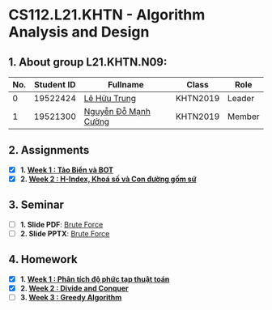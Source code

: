 # CS112.L21.KHTN - Algorithm Analysis and Design

## 1. About group L21.KHTN.N09:

| No. | Student ID | Fullname | Class | Role |
| --- | --- | --- | --- | --- |
| 0 | 19522424 | [Lê Hữu Trung](https://github.com/lehuutrung1412) | KHTN2019 | Leader |
| 1 | 19521300 | [Nguyễn Đỗ Mạnh Cường](https://github.com/cuongnguyen1402) | KHTN2019 | Member |

## 2. Assignments

- [x] **1. [Week 1 : Tảo Biển và BOT](https://github.com/lehuutrung1412/CS112.L21.KHTN/tree/main/Assignments/Week_1)**
- [x] **2. [Week 2 : H-Index, Khoá số và Con đường gốm sứ](https://github.com/lehuutrung1412/CS112.L21.KHTN/tree/main/Assignments/Week_2)**

## 3. Seminar

- [ ] **1. Slide PDF**: [Brute Force](https://github.com/lehuutrung1412/CS112.L21.KHTN/blob/main/Seminar/CS112.L21.KHTN.N09_BruteForce.pdf)
- [ ] **2. Slide PPTX**: [Brute Force](https://github.com/lehuutrung1412/CS112.L21.KHTN/blob/main/Seminar/CS112.L21.KHTN.N09_BruteForce.pptx)

## 4. Homework

- [x] **1. [Week 1 : Phân tích độ phức tạp thuật toán](https://github.com/lehuutrung1412/CS112.L21.KHTN/tree/main/Homework/Week_1)**
- [x] **2. [Week 2 : Divide and Conquer](https://github.com/lehuutrung1412/CS112.L21.KHTN/tree/main/Homework/Week_2)**
- [ ] **3. [Week 3 : Greedy Algorithm]()**